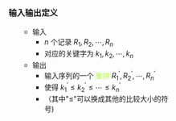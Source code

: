 <div style="float: left; width: 64%; padding: 1%;">


### 输入输出定义

<ul>

- 输入
  - $n$ 个记录 $R_{1},R_{2},\cdots,R_{n}$ 
  - 对应的关键字为 $k_{1},k_{2},\cdots,k_{n}$
- 输出
  - 输入序列的一个 <span style="color: GreenYellow;">重排</span> $R_{1}^{\prime},R_{2}^{\prime},\cdots,R_{n}^{\prime}$
  - 使得 $k_{1}^{\prime}\leqslant k_{2}^{\prime}\leqslant\cdots\leqslant k_{n}^{\prime}$
  - （其中"≤"可以换成其他的比较大小的符号)

</ul>

</div>
<div style="float: right; width: 26%; padding: 1%;">

</div>
<div style="clear: both;"></div>
